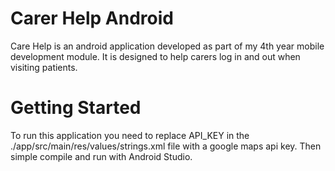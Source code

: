 # Carer Help Android
Care Help is an android application developed as part of my 4th year mobile development module. It is designed to help carers log in and out when visiting patients.

# Getting Started
To run this application you need to replace API_KEY in the ./app/src/main/res/values/strings.xml file with a google maps api key. Then simple compile and run with Android Studio.
